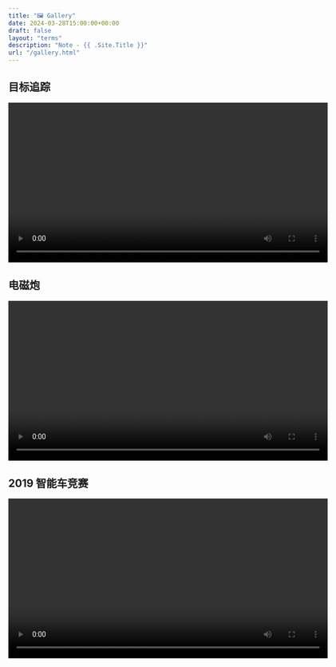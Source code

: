 ```yaml
---
title: "🖼️ Gallery"
date: 2024-03-28T15:00:00+00:00
draft: false
layout: "terms"
description: "Note - {{ .Site.Title }}"
url: "/gallery.html"
---
```


## 目标追踪

<video controls width="640">
  <source src="./blog/videos/laser-track-4.mp4" type="video/mp4">
</video>

## 电磁炮

<video controls width="640">
  <source src="./blog/videos/curved-fire-gun-1.mp4" type="video/mp4">
</video>

## 2019 智能车竞赛

<video controls width="640">
  <source src="./blog/videos/2019-nxp-car.mp4" type="video/mp4">
</video>







